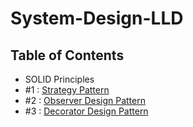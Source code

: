 # System-Design-LLD

## Table of Contents

- SOLID Principles
- #1 : [Strategy Pattern](https://github.com/SmritiSharmaBG/System-Design-LLD/tree/main/Strategy-Design-Pattern)
- #2 : [Observer Design Pattern](https://github.com/SmritiSharmaBG/System-Design-LLD/blob/main/Observer-Design-Pattern.md)
- #3 : [Decorator Design Pattern](https://github.com/SmritiSharmaBG/System-Design-LLD/blob/main/Decorator-Design-Pattern.md)

